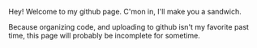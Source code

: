 Hey! Welcome to my github page. C'mon in, I'll make you a sandwich.

Because organizing code, and uploading to github isn't my favorite past time, this page will probably be incomplete for sometime.
<!---
andyjsammons/andyjsammons is a ✨ special ✨ repository because its `README.md` (this file) appears on your GitHub profile.
You can click the Preview link to take a look at your changes.
--->
